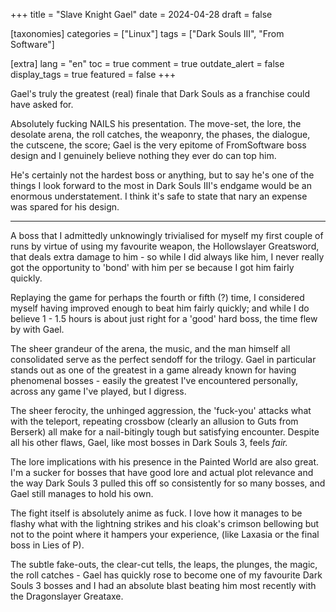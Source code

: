 +++
title = "Slave Knight Gael"
date = 2024-04-28
draft = false

[taxonomies]
categories = ["Linux"]
tags = ["Dark Souls III", "From Software"]

[extra]
lang = "en"
toc = true
comment = true
outdate_alert = false
display_tags = true
featured = false
+++

Gael's truly the greatest (real) finale that Dark Souls as a franchise could have asked for. 

Absolutely fucking NAILS  his presentation. The move-set, the lore, the desolate arena, the roll catches, the weaponry, the phases, the dialogue, the cutscene, the score; Gael is the very epitome of FromSoftware boss design and I genuinely believe nothing they ever do can top him.

He's certainly not the hardest boss or anything, but to say he's one of the things I look forward to the most in Dark Souls III's endgame would be an enormous understatement. I think it's safe to state that nary an expense was spared for his design.

---

A boss that I admittedly unknowingly trivialised for myself my first couple of runs by virtue of using my favourite weapon, the Hollowslayer Greatsword, that deals extra damage to him - so while I did always like him, I never really got the opportunity to 'bond' with him per se because I got him fairly quickly.

Replaying the game for perhaps the fourth or fifth (?) time, I considered myself having improved enough to beat him fairly quickly; and while I do believe 1 - 1.5 hours is about just right for a 'good' hard boss, the time flew by with Gael.

The sheer grandeur of the arena, the music, and the man himself all consolidated serve as the perfect sendoff for the trilogy. Gael in particular stands out as one of the greatest in a game already known for having phenomenal bosses - easily the greatest I've encountered personally, across any game I've played, but I digress.

The sheer ferocity, the unhinged aggression, the 'fuck-you' attacks what with the teleport, repeating crossbow (clearly an allusion to Guts from Berserk) all make for a nail-bitingly tough but satisfying encounter. Despite all his other flaws, Gael, like most bosses in Dark Souls 3, feels *fair.*

The lore implications with his presence in the Painted World are also great. I'm a sucker for bosses that have good lore and actual plot relevance and the way Dark Souls 3 pulled this off so consistently for so many bosses, and Gael still manages to hold his own.

The fight itself is absolutely anime as fuck. I love how it manages to be flashy what with the lightning strikes and his cloak's crimson bellowing but not to the point where it hampers your experience, (like Laxasia or the final boss in Lies of P).

The subtle fake-outs, the clear-cut tells, the leaps, the plunges, the magic, the roll catches - Gael has quickly rose to become one of my favourite Dark Souls 3 bosses and I had an absolute blast beating him most recently with the Dragonslayer Greataxe.
